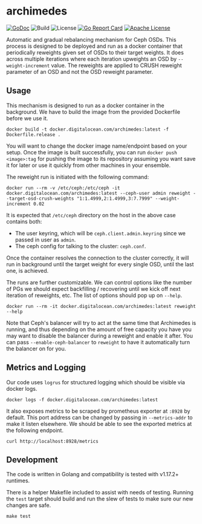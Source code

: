 # archimedes
[![GoDoc](https://godoc.org/github.com/digitalocean/archimedes?status.svg)](https://godoc.org/github.com/digitalocean/archimedes) ![Build](https://github.com/digitalocean/archimedes/workflows/Build/badge.svg?branch=master) ![License](https://github.com/digitalocean/archimedes/workflows/License/badge.svg?branch=master) [![Go Report Card](https://goreportcard.com/badge/github.com/digitalocean/archimedes)](https://goreportcard.com/report/github.com/digitalocean/archimedes) [![Apache License](https://img.shields.io/hexpm/l/plug)](LICENSE)

Automatic and gradual rebalancing mechanism for Ceph OSDs. This process is designed to be deployed and run as a docker container that periodically reweights given set of OSDs to their target weights. It does across multiple iterations where each iteration upweights an OSD by `--weight-increment` value. The reweights are applied to CRUSH reweight parameter of an OSD and not the OSD reweight parameter.

## Usage

This mechanism is designed to run as a docker container in the background. We have to build the image from the provided Dockerfile before we use it.

```
docker build -t docker.digitalocean.com/archimedes:latest -f Dockerfile.release .
```

You will want to change the docker image name/endpoint based on your setup. Once the image is built successfully, you can run `docker push <image>:tag` for pushing the image to its repository assuming you want save it for later or use it quickly from other machines in your ensemble.

The reweight run is initiated with the following command:

```
docker run --rm -v /etc/ceph:/etc/ceph -it docker.digitalocean.com/archimedes:latest --ceph-user admin reweight --target-osd-crush-weights "1:1.4999,2:1.4999,3:7.7999" --weight-increment 0.02
```

It is expected that `/etc/ceph` directory on the host in the above case contains both:
* The user keyring, which will be `ceph.client.admin.keyring` since we passed in user as `admin`.
* The ceph config for talking to the cluster: `ceph.conf`.

Once the container resolves the connection to the cluster correctly, it will run in background until the target weight for every single OSD, until the last one, is achieved.

The runs are further customizable. We can control options like the number of PGs we should expect backfilling / recovering until we kick off next iteration of reweights, etc. The list of options should pop up on `--help`.

```
docker run --rm -it docker.digitalocean.com/archimedes:latest reweight --help
```

Note that Ceph's balancer will try to act at the same time that Archimedes is running, and thus depending on the amount of free capacity you have you may want to disable the balancer during a reweight and enable it after. You can pass `--enable-ceph-balancer` to `reweight` to have it automatically turn the balancer on for you.

## Metrics and Logging

Our code uses `logrus` for structured logging which should be visible via docker logs.

```
docker logs -f docker.digitalocean.com/archimedes:latest
```

It also exposes metrics to be scraped by prometheus exporter at `:8928` by default. This port address can be changed by passing in `--metrics-addr` to make it listen elsewhere. We should be able to see the exported metrics at the following endpoint.

```
curl http://localhost:8928/metrics
```

## Development

The code is written in Golang and compatibility is tested with v1.17.2+ runtimes.

There is a helper Makefile included to assist with needs of testing. Running the `test` target should build and run the slew of tests to make sure our new changes are safe.

```
make test
```
